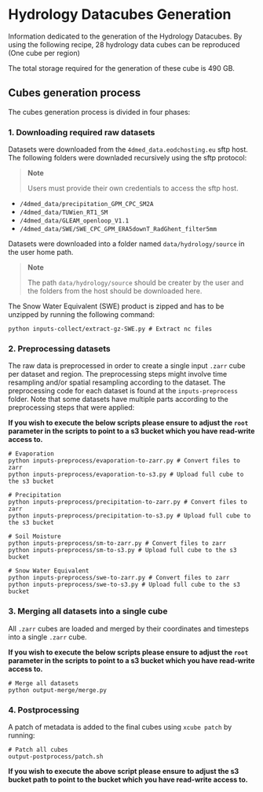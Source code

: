 # Hydrology Datacubes Generation

Information dedicated to the generation of the Hydrology Datacubes. By using the following recipe, 28 hydrology data cubes can be reproduced (One cube per region)

The total storage required for the generation of these cube is 490 GB.

## Cubes generation process

The cubes generation process is divided in four phases:

### 1. Downloading required raw datasets

Datasets were downloaded from the `4dmed_data.eodchosting.eu` sftp host. The following folders were downladed recursively using the sftp protocol:

> **Note**
>
> Users must provide their own credentials to access the sftp host.

- `/4dmed_data/precipitation_GPM_CPC_SM2A`
- `/4dmed_data/TUWien_RT1_SM`
- `/4dmed_data/GLEAM_openloop_V1.1`
- `/4dmed_data/SWE/SWE_CPC_GPM_ERA5downT_RadGhent_filter5mm`

Datasets were downloaded into a folder named `data/hydrology/source` in the user home path.

> **Note**
>
> The path `data/hydrology/source` should be creater by the user and the folders from the host should be downloaded here.

The Snow Water Equivalent (SWE) product is zipped and has to be unzipped by running the following command:

```
python inputs-collect/extract-gz-SWE.py # Extract nc files
```

### 2. Preprocessing datasets

The raw data is preprocessed in order to create a single input `.zarr` cube per dataset and region. The preprocessing steps might involve time resampling and/or spatial resampling according to the dataset. The preprocessing code for each dataset is found at the `inputs-preprocess` folder. Note that some datasets have multiple parts according to the preprocessing steps that were applied:

**If you wish to execute the below scripts please ensure to adjust the `root` parameter in the scripts to point to a s3 bucket which you have read-write access to.**

```
# Evaporation
python inputs-preprocess/evaporation-to-zarr.py # Convert files to zarr
python inputs-preprocess/evaporation-to-s3.py # Upload full cube to the s3 bucket

# Precipitation
python inputs-preprocess/precipitation-to-zarr.py # Convert files to zarr
python inputs-preprocess/precipitation-to-s3.py # Upload full cube to the s3 bucket

# Soil Moisture
python inputs-preprocess/sm-to-zarr.py # Convert files to zarr
python inputs-preprocess/sm-to-s3.py # Upload full cube to the s3 bucket

# Snow Water Equivalent
python inputs-preprocess/swe-to-zarr.py # Convert files to zarr
python inputs-preprocess/swe-to-s3.py # Upload full cube to the s3 bucket
```

### 3. Merging all datasets into a single cube

All `.zarr` cubes are loaded and merged by their coordinates and timesteps into a single `.zarr` cube.

**If you wish to execute the below scripts please ensure to adjust the `root` parameter in the scripts to point to a s3 bucket which you have read-write access to.**

```
# Merge all datasets
python output-merge/merge.py
```

### 4. Postprocessing

A patch of metadata is added to the final cubes using `xcube patch` by running:

```
# Patch all cubes
output-postprocess/patch.sh
```

**If you wish to execute the above script please ensure to adjust the s3 bucket path to point to the bucket which you have read-write access to.**